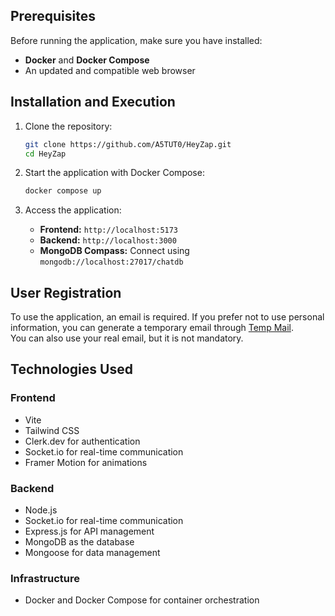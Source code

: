 ## **Prerequisites**

Before running the application, make sure you have installed:

- **Docker** and **Docker Compose**
- An updated and compatible web browser

## **Installation and Execution**

1. Clone the repository:

   ```sh
   git clone https://github.com/A5TUT0/HeyZap.git
   cd HeyZap
   ```

2. Start the application with Docker Compose:

   ```sh
   docker compose up
   ```

3. Access the application:
   - **Frontend:** `http://localhost:5173`
   - **Backend:** `http://localhost:3000`
   - **MongoDB Compass:** Connect using `mongodb://localhost:27017/chatdb`

## **User Registration**

To use the application, an email is required. If you prefer not to use personal information, you can generate a temporary email through [Temp Mail](https://temp-mail.org/en/).  
You can also use your real email, but it is not mandatory.

## **Technologies Used**

### **Frontend**

- Vite
- Tailwind CSS
- Clerk.dev for authentication
- Socket.io for real-time communication
- Framer Motion for animations

### **Backend**

- Node.js
- Socket.io for real-time communication
- Express.js for API management
- MongoDB as the database
- Mongoose for data management

### **Infrastructure**

- Docker and Docker Compose for container orchestration
